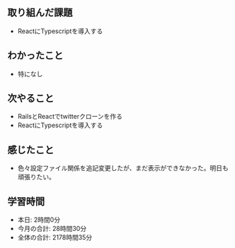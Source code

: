 ## 取り組んだ課題
- ReactにTypescriptを導入する
## わかったこと
- 特になし
## 次やること
- RailsとReactでtwitterクローンを作る
- ReactにTypescriptを導入する
## 感じたこと
- 色々設定ファイル関係を追記変更したが、まだ表示ができなかった。明日も頑張りたい。
## 学習時間
- 本日: 2時間0分
- 今月の合計: 28時間30分
- 全体の合計: 2178時間35分
